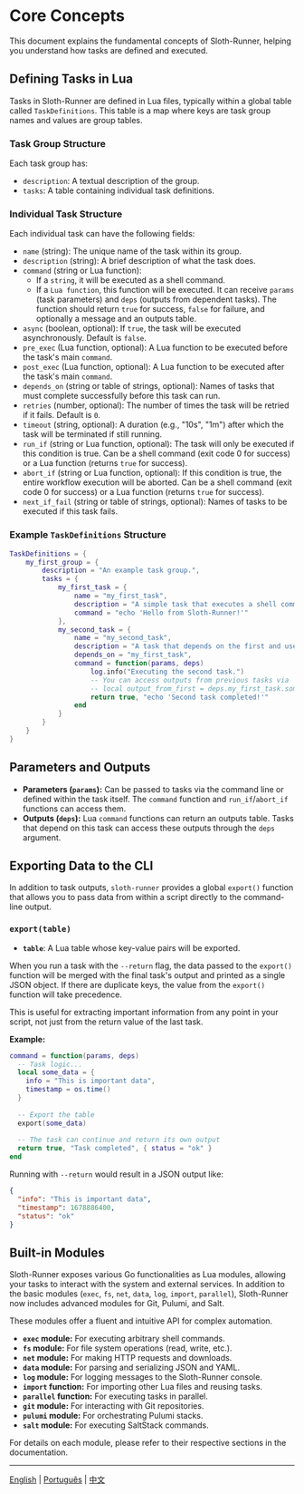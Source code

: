 # Core Concepts

This document explains the fundamental concepts of Sloth-Runner, helping you understand how tasks are defined and executed.

## Defining Tasks in Lua

Tasks in Sloth-Runner are defined in Lua files, typically within a global table called `TaskDefinitions`. This table is a map where keys are task group names and values are group tables.

### Task Group Structure

Each task group has:
*   `description`: A textual description of the group.
*   `tasks`: A table containing individual task definitions.

### Individual Task Structure

Each individual task can have the following fields:

*   `name` (string): The unique name of the task within its group.
*   `description` (string): A brief description of what the task does.
*   `command` (string or Lua function):
    *   If a `string`, it will be executed as a shell command.
    *   If a `Lua function`, this function will be executed. It can receive `params` (task parameters) and `deps` (outputs from dependent tasks). The function should return `true` for success, `false` for failure, and optionally a message and an outputs table.
*   `async` (boolean, optional): If `true`, the task will be executed asynchronously. Default is `false`.
*   `pre_exec` (Lua function, optional): A Lua function to be executed before the task's main `command`.
*   `post_exec` (Lua function, optional): A Lua function to be executed after the task's main `command`.
*   `depends_on` (string or table of strings, optional): Names of tasks that must complete successfully before this task can run.
*   `retries` (number, optional): The number of times the task will be retried if it fails. Default is `0`.
*   `timeout` (string, optional): A duration (e.g., "10s", "1m") after which the task will be terminated if still running.
*   `run_if` (string or Lua function, optional): The task will only be executed if this condition is true. Can be a shell command (exit code 0 for success) or a Lua function (returns `true` for success).
*   `abort_if` (string or Lua function, optional): If this condition is true, the entire workflow execution will be aborted. Can be a shell command (exit code 0 for success) or a Lua function (returns `true` for success).
*   `next_if_fail` (string or table of strings, optional): Names of tasks to be executed if this task fails.

### Example `TaskDefinitions` Structure

```lua
TaskDefinitions = {
    my_first_group = {
        description = "An example task group.",
        tasks = {
            my_first_task = {
                name = "my_first_task",
                description = "A simple task that executes a shell command.",
                command = "echo 'Hello from Sloth-Runner!'"
            },
            my_second_task = {
                name = "my_second_task",
                description = "A task that depends on the first and uses a Lua function.",
                depends_on = "my_first_task",
                command = function(params, deps)
                    log.info("Executing the second task.")
                    -- You can access outputs from previous tasks via 'deps'
                    -- local output_from_first = deps.my_first_task.some_output
                    return true, "echo 'Second task completed!'"
                end
            }
        }
    }
}
```

## Parameters and Outputs

*   **Parameters (`params`):** Can be passed to tasks via the command line or defined within the task itself. The `command` function and `run_if`/`abort_if` functions can access them.
*   **Outputs (`deps`):** Lua `command` functions can return an outputs table. Tasks that depend on this task can access these outputs through the `deps` argument.

## Exporting Data to the CLI

In addition to task outputs, `sloth-runner` provides a global `export()` function that allows you to pass data from within a script directly to the command-line output.

### `export(table)`

*   **`table`**: A Lua table whose key-value pairs will be exported.

When you run a task with the `--return` flag, the data passed to the `export()` function will be merged with the final task's output and printed as a single JSON object. If there are duplicate keys, the value from the `export()` function will take precedence.

This is useful for extracting important information from any point in your script, not just from the return value of the last task.

**Example:**

```lua
command = function(params, deps)
  -- Task logic...
  local some_data = {
    info = "This is important data",
    timestamp = os.time()
  }
  
  -- Export the table
  export(some_data)
  
  -- The task can continue and return its own output
  return true, "Task completed", { status = "ok" }
end
```

Running with `--return` would result in a JSON output like:
```json
{
  "info": "This is important data",
  "timestamp": 1678886400,
  "status": "ok"
}
```

## Built-in Modules

Sloth-Runner exposes various Go functionalities as Lua modules, allowing your tasks to interact with the system and external services. In addition to the basic modules (`exec`, `fs`, `net`, `data`, `log`, `import`, `parallel`), Sloth-Runner now includes advanced modules for Git, Pulumi, and Salt.

These modules offer a fluent and intuitive API for complex automation.

*   **`exec` module:** For executing arbitrary shell commands.
*   **`fs` module:** For file system operations (read, write, etc.).
*   **`net` module:** For making HTTP requests and downloads.
*   **`data` module:** For parsing and serializing JSON and YAML.
*   **`log` module:** For logging messages to the Sloth-Runner console.
*   **`import` function:** For importing other Lua files and reusing tasks.
*   **`parallel` function:** For executing tasks in parallel.
*   **`git` module:** For interacting with Git repositories.
*   **`pulumi` module:** For orchestrating Pulumi stacks.
*   **`salt` module:** For executing SaltStack commands.

For details on each module, please refer to their respective sections in the documentation.

---
[English](./core-concepts.md) | [Português](../pt/core-concepts.md) | [中文](../zh/core-concepts.md)